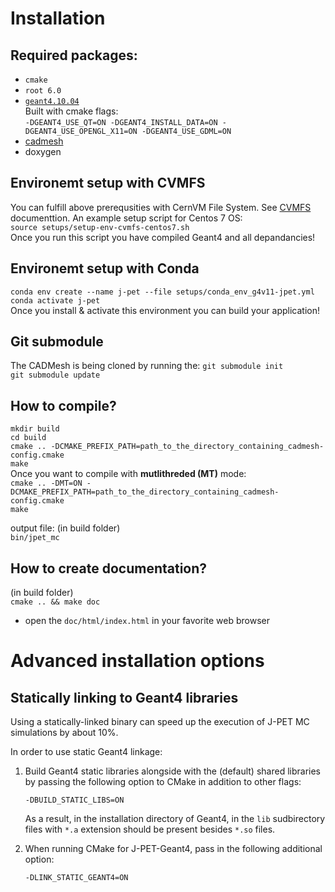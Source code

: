 # Installation

## Required packages:  
* `cmake`  
* `root 6.0`  
* [`geant4.10.04`](https://github.com/Geant4/geant4)  
 Built with cmake flags:  
 `-DGEANT4_USE_QT=ON -DGEANT4_INSTALL_DATA=ON -DGEANT4_USE_OPENGL_X11=ON -DGEANT4_USE_GDML=ON`  
* [cadmesh](https://github.com/christopherpoole/CADMesh)
* doxygen

## Environemt setup with CVMFS
You can fulfill above prerequsities with CernVM File System. See [CVMFS](https://cvmfs.readthedocs.io/en/stable/cpt-quickstart.html) documenttion. An example setup script for Centos 7 OS:  
`source setups/setup-env-cvmfs-centos7.sh`  
Once you run this script you have compiled Geant4 and all depandancies!

## Environemt setup with Conda
`conda env create --name j-pet --file setups/conda_env_g4v11-jpet.yml`  
`conda activate j-pet`   
Once you install & activate this environment you can build your application!

## Git submodule
The CADMesh is being cloned by running the:
`git submodule init`  
`git submodule update`

## How to compile?
`mkdir build`  
`cd build`  
`cmake .. -DCMAKE_PREFIX_PATH=path_to_the_directory_containing_cadmesh-config.cmake`  
`make`  
Once you want to compile with **mutlithreded (MT)** mode:  
`cmake .. -DMT=ON -DCMAKE_PREFIX_PATH=path_to_the_directory_containing_cadmesh-config.cmake`  
`make` 

output file: (in build folder)  
`bin/jpet_mc`  

## How to create documentation?
(in build folder)  
`cmake .. && make doc`  
- open the `doc/html/index.html` in your favorite web browser  

# Advanced installation options

## Statically linking to Geant4 libraries
Using a statically-linked binary can speed up the execution of J-PET MC simulations by about 10%.

In order to use static Geant4 linkage:

1. Build Geant4 static libraries alongside with the (default) shared
libraries by passing the following option to CMake in  addition to other flags:
    ```
    -DBUILD_STATIC_LIBS=ON
    ```

    As a result, in the installation directory of Geant4, in the `lib` sudbirectory
    files with `*.a` extension should be present besides `*.so` files.

2. When running CMake for J-PET-Geant4, pass in the following additional option:

    ```
    -DLINK_STATIC_GEANT4=ON
    ```
